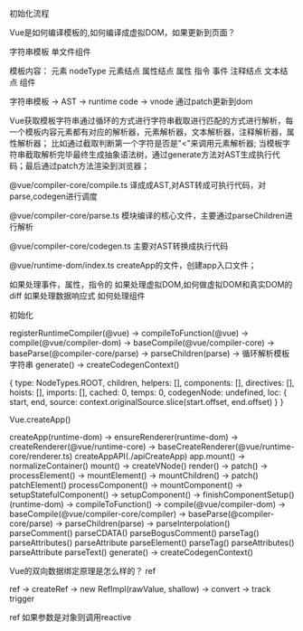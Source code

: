 
初始化流程


Vue是如何编译模板的,如何编译成虚拟DOM，如果更新到页面？

字符串模板
单文件组件

模板内容：
元素
  nodeType
    元素结点
    属性结点
      属性
      指令
      事件
    注释结点
    文本结点
组件

字符串模板  -> AST  ->  runtime code
                  -> vnode
通过patch更新到dom

Vue获取模板字符串通过循环的方式进行字符串截取进行匹配的方式进行解析，每一个模板内容元素都有对应的解析器，元素解析器，文本解析器，注释解析器，属性解析器；  比如通过截取判断第一个字符是否是"<"来调用元素解析器;
当模板字符串截取解析完毕最终生成抽象语法树，通过generate方法对AST生成执行代码；最后通过patch方法渲染到浏览器； 


@vue/compiler-core/compile.ts
译成成AST,对AST转成可执行代码，对parse,codegen进行调度


@vue/compiler-core/parse.ts
模块编译的核心文件，主要通过parseChildren进行解析


@vue/compiler-core/codegen.ts
主要对AST转换成执行代码


@vue/runtime-dom/index.ts
createApp的文件，创建app入口文件；



如果处理事件，属性，指令的
如果处理虚拟DOM,如何做虚拟DOM和真实DOM的diff
如果处理数据响应式
如何处理组件


初始化

registerRuntimeCompiler(@vue) ->
  compileToFunction(@vue) ->
    compile(@vue/compiler-dom) ->
      baseCompile(@vue/compiler-core) ->
        baseParse(@compiler-core/parse) ->
          parseChildren(parse) ->
            循环解析模板字符串
        generate() ->
          createCodegenContext()


{
  type: NodeTypes.ROOT,
  children,
  helpers: [],
  components: [],
  directives: [],
  hoists: [],
  imports: [],
  cached: 0,
  temps: 0,
  codegenNode: undefined,
  loc: {
    start,
    end,
    source: context.originalSource.slice(start.offset, end.offset)
  }
}



Vue.createApp()

createApp(runtime-dom) ->
  ensureRenderer(runtime-dom) ->
    createRenderer(@vue/runtime-core) ->
      baseCreateRenderer(@vue/runtime-core/renderer.ts)
        createAppAPI(./apiCreateApp)
        app.mount() ->
          normalizeContainer()
          mount() -> 
            createVNode()
            render() -> 
              patch() -> 
                processElement() -> 
                  mountElement() ->
                    mountChildren() -> 
                      patch()
                  patchElement()
                processComponent() -> 
                  mountComponent() ->
                    setupStatefulComponent() ->
                      setupComponent() ->
                        finishComponentSetup()(runtime-dom)  -> 
                          compileToFunction() ->
                            compile(@vue/compiler-dom) ->
                              baseCompile(@vue/compiler-core/compiler) ->
                                baseParse(@compiler-core/parse) ->
                                  parseChildren(parse) ->
                                    parseInterpolation()
                                    parseComment()
                                    parseCDATA()
                                    parseBogusComment()
                                    parseTag()
                                      parseAttributes()
                                        parseAttribute
                                    parseElement()
                                      parseTag()
                                      parseAttributes()
                                        parseAttribute
                                    parseText()
                                generate() ->
                                  createCodegenContext()




Vue的双向数据绑定原理是怎么样的？
ref

ref -> createRef -> new RefImpl(rawValue, shallow)  ->  convert   ->  track
                                                                      trigger

ref 如果参数是对象则调用reactive